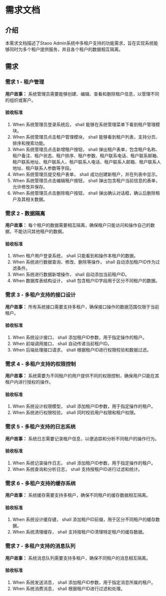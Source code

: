 # 需求文档
## 介绍
本需求文档描述了Staoo Admin系统中多租户支持的功能需求，旨在实现系统能够同时为多个租户提供服务，并且各个租户的数据相互隔离。

## 需求
### 需求 1 - 租户管理
**用户故事：** 系统管理员需要能够创建、编辑、查看和删除租户信息，以管理不同的组织或客户。

#### 验收标准
1. When 系统管理员登录系统后， shall 能够在系统管理菜单下看到租户管理模块。
2. When 系统管理员点击租户管理模块， shall 能够看到租户列表，支持分页、排序和搜索功能。
3. When 系统管理员点击新增租户按钮， shall 弹出租户表单，包含租户名称、租户备注、租户状态、租户排序、租户参数、租户联系电话、租户联系邮箱、租户联系地址、租户联系人、租户联系人电话、租户联系人邮箱、租户联系人地址、租户联系人参数等字段。
4. When 系统管理员提交租户表单， shall 成功创建新租户，并在列表中显示。
5. When 系统管理员点击编辑租户按钮， shall 弹出包含租户当前信息的表单，允许修改并保存。
6. When 系统管理员点击删除租户按钮， shall 弹出确认对话框，确认后删除租户及其相关数据。

### 需求 2 - 数据隔离
**用户故事：** 每个租户的数据需要相互隔离，确保租户只能访问和操作自己的数据，不能访问其他租户的数据。

#### 验收标准
1. When 租户用户登录系统， shall 只能看到和操作本租户的数据。
2. When 系统进行数据查询、修改、删除等操作， shall 自动添加租户ID作为过滤条件。
3. When 系统进行数据新增操作， shall 自动添加当前租户ID。
4. When 数据库表结构设计， shall 包含租户ID字段用于区分不同租户的数据。

### 需求 3 - 多租户支持的接口设计
**用户故事：** 所有系统接口需要支持多租户，确保接口操作的数据范围仅限于当前租户。

#### 验收标准
1. When 系统设计接口， shall 添加租户ID参数，用于指定操作的租户。
2. When 前端调用接口， shall 自动传递当前租户ID。
3. When 后端处理接口请求， shall 根据租户ID进行权限校验和数据过滤。

### 需求 4 - 多租户支持的权限控制
**用户故事：** 系统需要为不同租户的用户提供不同的权限控制，确保用户只能在其租户内进行授权的操作。

#### 验收标准
1. When 系统设计权限模型， shall 添加租户ID参数，用于指定操作的租户。
2. When 系统进行权限校验， shall 同时校验用户权限和租户权限。

### 需求 5 - 多租户支持的日志系统
**用户故事：** 系统日志需要记录租户信息，以便追踪和分析不同租户的操作行为。

#### 验收标准
1. When 系统记录操作日志， shall 添加租户ID参数，用于指定操作的租户。
2. When 系统查询和分析日志， shall 支持按租户ID进行过滤和统计。

### 需求 6 - 多租户支持的缓存系统
**用户故事：** 系统缓存需要支持多租户，确保不同租户的缓存数据相互隔离。

#### 验收标准
1. When 系统设计缓存键， shall 添加租户ID前缀，用于区分不同租户的缓存数据。
2. When 系统清理缓存， shall 支持按租户ID清理特定租户的缓存数据。

### 需求 7 - 多租户支持的消息队列
**用户故事：** 系统消息队列需要支持多租户，确保不同租户的消息相互隔离。

#### 验收标准
1. When 系统发送消息， shall 添加租户ID参数，用于指定消息所属的租户。
2. When 系统消费消息， shall 根据租户ID进行过滤和处理。